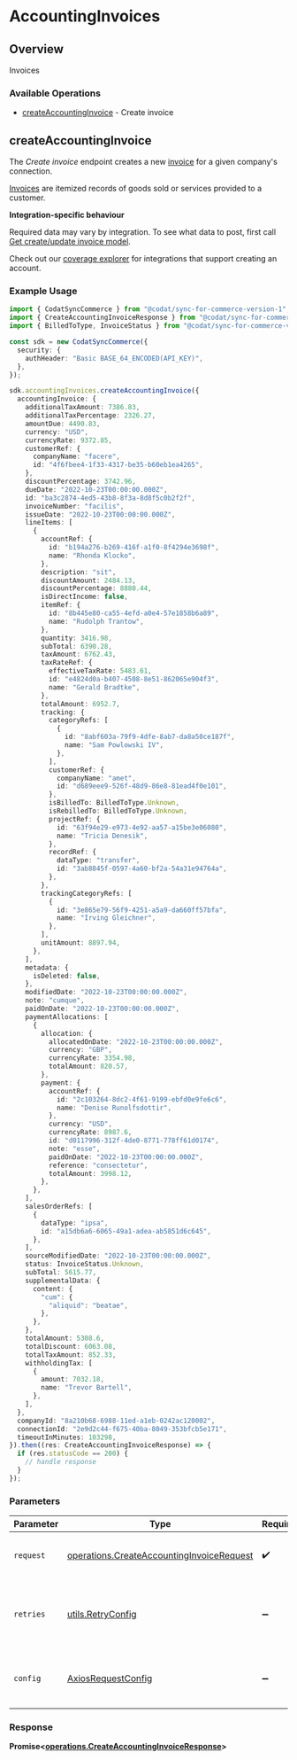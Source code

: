 # AccountingInvoices

## Overview

Invoices

### Available Operations

* [createAccountingInvoice](#createaccountinginvoice) - Create invoice

## createAccountingInvoice

The *Create invoice* endpoint creates a new [invoice](https://docs.codat.io/accounting-api#/schemas/Invoice) for a given company's connection.

[Invoices](https://docs.codat.io/accounting-api#/schemas/Invoice) are itemized records of goods sold or services provided to a customer.

**Integration-specific behaviour**

Required data may vary by integration. To see what data to post, first call [Get create/update invoice model](https://docs.codat.io/accounting-api#/operations/get-create-update-invoices-model).

Check out our [coverage explorer](https://knowledge.codat.io/supported-features/accounting?view=tab-by-data-type&dataType=invoices) for integrations that support creating an account.


### Example Usage

```typescript
import { CodatSyncCommerce } from "@codat/sync-for-commerce-version-1";
import { CreateAccountingInvoiceResponse } from "@codat/sync-for-commerce-version-1/dist/sdk/models/operations";
import { BilledToType, InvoiceStatus } from "@codat/sync-for-commerce-version-1/dist/sdk/models/shared";

const sdk = new CodatSyncCommerce({
  security: {
    authHeader: "Basic BASE_64_ENCODED(API_KEY)",
  },
});

sdk.accountingInvoices.createAccountingInvoice({
  accountingInvoice: {
    additionalTaxAmount: 7386.83,
    additionalTaxPercentage: 2326.27,
    amountDue: 4490.83,
    currency: "USD",
    currencyRate: 9372.85,
    customerRef: {
      companyName: "facere",
      id: "4f6fbee4-1f33-4317-be35-b60eb1ea4265",
    },
    discountPercentage: 3742.96,
    dueDate: "2022-10-23T00:00:00.000Z",
    id: "ba3c2874-4ed5-43b8-8f3a-8d8f5c0b2f2f",
    invoiceNumber: "facilis",
    issueDate: "2022-10-23T00:00:00.000Z",
    lineItems: [
      {
        accountRef: {
          id: "b194a276-b269-416f-a1f0-8f4294e3698f",
          name: "Rhonda Klocko",
        },
        description: "sit",
        discountAmount: 2484.13,
        discountPercentage: 8880.44,
        isDirectIncome: false,
        itemRef: {
          id: "8b445e80-ca55-4efd-a0e4-57e1858b6a89",
          name: "Rudolph Trantow",
        },
        quantity: 3416.98,
        subTotal: 6390.28,
        taxAmount: 6762.43,
        taxRateRef: {
          effectiveTaxRate: 5483.61,
          id: "e4824d0a-b407-4508-8e51-862065e904f3",
          name: "Gerald Bradtke",
        },
        totalAmount: 6952.7,
        tracking: {
          categoryRefs: [
            {
              id: "8abf603a-79f9-4dfe-8ab7-da8a50ce187f",
              name: "Sam Powlowski IV",
            },
          ],
          customerRef: {
            companyName: "amet",
            id: "d689eee9-526f-48d9-86e8-81ead4f0e101",
          },
          isBilledTo: BilledToType.Unknown,
          isRebilledTo: BilledToType.Unknown,
          projectRef: {
            id: "63f94e29-e973-4e92-aa57-a15be3e06080",
            name: "Tricia Denesik",
          },
          recordRef: {
            dataType: "transfer",
            id: "3ab8845f-0597-4a60-bf2a-54a31e94764a",
          },
        },
        trackingCategoryRefs: [
          {
            id: "3e865e79-56f9-4251-a5a9-da660ff57bfa",
            name: "Irving Gleichner",
          },
        ],
        unitAmount: 8897.94,
      },
    ],
    metadata: {
      isDeleted: false,
    },
    modifiedDate: "2022-10-23T00:00:00.000Z",
    note: "cumque",
    paidOnDate: "2022-10-23T00:00:00.000Z",
    paymentAllocations: [
      {
        allocation: {
          allocatedOnDate: "2022-10-23T00:00:00.000Z",
          currency: "GBP",
          currencyRate: 3354.98,
          totalAmount: 820.57,
        },
        payment: {
          accountRef: {
            id: "2c103264-8dc2-4f61-9199-ebfd0e9fe6c6",
            name: "Denise Runolfsdottir",
          },
          currency: "USD",
          currencyRate: 8987.6,
          id: "d0117996-312f-4de0-8771-778ff61d0174",
          note: "esse",
          paidOnDate: "2022-10-23T00:00:00.000Z",
          reference: "consectetur",
          totalAmount: 3998.12,
        },
      },
    ],
    salesOrderRefs: [
      {
        dataType: "ipsa",
        id: "a15db6a6-6065-49a1-adea-ab5851d6c645",
      },
    ],
    sourceModifiedDate: "2022-10-23T00:00:00.000Z",
    status: InvoiceStatus.Unknown,
    subTotal: 5615.77,
    supplementalData: {
      content: {
        "cum": {
          "aliquid": "beatae",
        },
      },
    },
    totalAmount: 5308.6,
    totalDiscount: 6063.08,
    totalTaxAmount: 852.33,
    withholdingTax: [
      {
        amount: 7032.18,
        name: "Trevor Bartell",
      },
    ],
  },
  companyId: "8a210b68-6988-11ed-a1eb-0242ac120002",
  connectionId: "2e9d2c44-f675-40ba-8049-353bfcb5e171",
  timeoutInMinutes: 103298,
}).then((res: CreateAccountingInvoiceResponse) => {
  if (res.statusCode == 200) {
    // handle response
  }
});
```

### Parameters

| Parameter                                                                                              | Type                                                                                                   | Required                                                                                               | Description                                                                                            |
| ------------------------------------------------------------------------------------------------------ | ------------------------------------------------------------------------------------------------------ | ------------------------------------------------------------------------------------------------------ | ------------------------------------------------------------------------------------------------------ |
| `request`                                                                                              | [operations.CreateAccountingInvoiceRequest](../../models/operations/createaccountinginvoicerequest.md) | :heavy_check_mark:                                                                                     | The request object to use for the request.                                                             |
| `retries`                                                                                              | [utils.RetryConfig](../../models/utils/retryconfig.md)                                                 | :heavy_minus_sign:                                                                                     | Configuration to override the default retry behavior of the client.                                    |
| `config`                                                                                               | [AxiosRequestConfig](https://axios-http.com/docs/req_config)                                           | :heavy_minus_sign:                                                                                     | Available config options for making requests.                                                          |


### Response

**Promise<[operations.CreateAccountingInvoiceResponse](../../models/operations/createaccountinginvoiceresponse.md)>**

